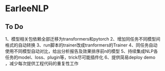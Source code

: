 # EarleeNLP
  
  
## To Do
1、模型相关包依赖全部迁移为transformers和pytorch
2、增加同任务不同模型间格式的自动转换
3、run脚本的trainer改成tranformers的Trainer
4、同任务自动使用不同模型自动对比，给出分析报告及效果排序前n的模型
5、持续集成NLP各任务的model、loss、plugin等，trick尽可能插件化
6、提供简易deploy demo ，减少每次提供工程代码的重复性工作
